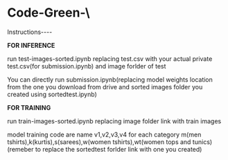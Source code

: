 # Code-Green-\\
Instructions----

**FOR INFERENCE**

run test-images-sorted.ipynb replacing test.csv with your actual private test.csv(for submission.ipynb) and image forlder of test

You can directly run submission.ipynb(replacing model weights location from the one you download from drive and sorted images folder you created using sortedtest.ipynb)

**FOR TRAINING**

run train-images-sorted.ipynb replacing image folder link with train images

model training code are name v1,v2,v3,v4 for each category m(men tshirts),k(kurtis),s(sarees),w(women tshirts),wt(women tops and tunics)(remeber to replace the sortedtest forlder link with one you created)
